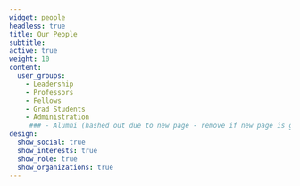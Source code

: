 ```yaml
---
widget: people
headless: true
title: Our People
subtitle:
active: true
weight: 10
content:
  user_groups:
    - Leadership
    - Professors
    - Fellows
    - Grad Students
    - Administration
     ### - Alumni (hashed out due to new page - remove if new page is good)
design:
  show_social: true
  show_interests: true
  show_role: true
  show_organizations: true
---
```

